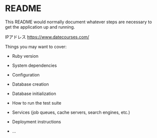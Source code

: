 # README

This README would normally document whatever steps are necessary to get the
application up and running.

IPアドレス
https://www.datecourses.com/

Things you may want to cover:

* Ruby version

* System dependencies

* Configuration

* Database creation

* Database initialization

* How to run the test suite

* Services (job queues, cache servers, search engines, etc.)

* Deployment instructions

* ...
